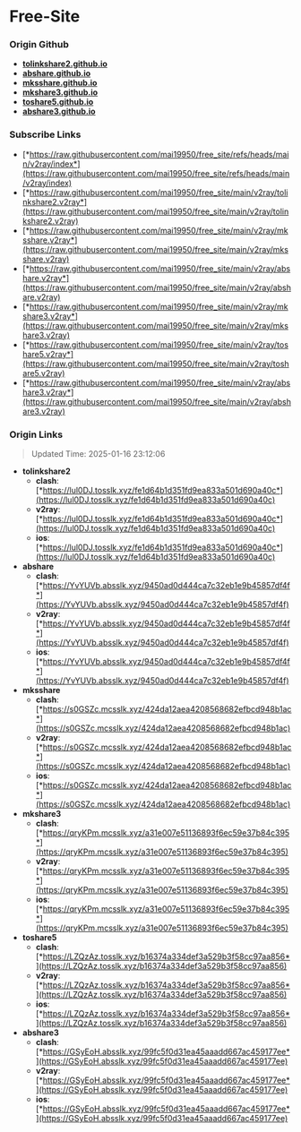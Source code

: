 # Free-Site

### Origin Github

- [**tolinkshare2.github.io**](https://github.com/tolinkshare2/tolinkshare2.github.io)
- [**abshare.github.io**](https://github.com/abshare/abshare.github.io)
- [**mksshare.github.io**](https://github.com/mksshare/mksshare.github.io)
- [**mkshare3.github.io**](https://github.com/mkshare3/mkshare3.github.io)
- [**toshare5.github.io**](https://github.com/toshare5/toshare5.github.io)
- [**abshare3.github.io**](https://github.com/abshare3/abshare3.github.io)

### Subscribe Links

- [*https://raw.githubusercontent.com/mai19950/free_site/refs/heads/main/v2ray/index*](https://raw.githubusercontent.com/mai19950/free_site/refs/heads/main/v2ray/index)
- [*https://raw.githubusercontent.com/mai19950/free_site/main/v2ray/tolinkshare2.v2ray*](https://raw.githubusercontent.com/mai19950/free_site/main/v2ray/tolinkshare2.v2ray)
- [*https://raw.githubusercontent.com/mai19950/free_site/main/v2ray/mksshare.v2ray*](https://raw.githubusercontent.com/mai19950/free_site/main/v2ray/mksshare.v2ray)
- [*https://raw.githubusercontent.com/mai19950/free_site/main/v2ray/abshare.v2ray*](https://raw.githubusercontent.com/mai19950/free_site/main/v2ray/abshare.v2ray)
- [*https://raw.githubusercontent.com/mai19950/free_site/main/v2ray/mkshare3.v2ray*](https://raw.githubusercontent.com/mai19950/free_site/main/v2ray/mkshare3.v2ray)
- [*https://raw.githubusercontent.com/mai19950/free_site/main/v2ray/toshare5.v2ray*](https://raw.githubusercontent.com/mai19950/free_site/main/v2ray/toshare5.v2ray)
- [*https://raw.githubusercontent.com/mai19950/free_site/main/v2ray/abshare3.v2ray*](https://raw.githubusercontent.com/mai19950/free_site/main/v2ray/abshare3.v2ray)

### Origin Links

> Updated Time: 2025-01-16 23:12:06

- **tolinkshare2**
  - **clash**: [*https://lul0DJ.tosslk.xyz/fe1d64b1d351fd9ea833a501d690a40c*](https://lul0DJ.tosslk.xyz/fe1d64b1d351fd9ea833a501d690a40c)
  - **v2ray**: [*https://lul0DJ.tosslk.xyz/fe1d64b1d351fd9ea833a501d690a40c*](https://lul0DJ.tosslk.xyz/fe1d64b1d351fd9ea833a501d690a40c)
  - **ios**: [*https://lul0DJ.tosslk.xyz/fe1d64b1d351fd9ea833a501d690a40c*](https://lul0DJ.tosslk.xyz/fe1d64b1d351fd9ea833a501d690a40c)
- **abshare**
  - **clash**: [*https://YvYUVb.absslk.xyz/9450ad0d444ca7c32eb1e9b45857df4f*](https://YvYUVb.absslk.xyz/9450ad0d444ca7c32eb1e9b45857df4f)
  - **v2ray**: [*https://YvYUVb.absslk.xyz/9450ad0d444ca7c32eb1e9b45857df4f*](https://YvYUVb.absslk.xyz/9450ad0d444ca7c32eb1e9b45857df4f)
  - **ios**: [*https://YvYUVb.absslk.xyz/9450ad0d444ca7c32eb1e9b45857df4f*](https://YvYUVb.absslk.xyz/9450ad0d444ca7c32eb1e9b45857df4f)
- **mksshare**
  - **clash**: [*https://s0GSZc.mcsslk.xyz/424da12aea4208568682efbcd948b1ac*](https://s0GSZc.mcsslk.xyz/424da12aea4208568682efbcd948b1ac)
  - **v2ray**: [*https://s0GSZc.mcsslk.xyz/424da12aea4208568682efbcd948b1ac*](https://s0GSZc.mcsslk.xyz/424da12aea4208568682efbcd948b1ac)
  - **ios**: [*https://s0GSZc.mcsslk.xyz/424da12aea4208568682efbcd948b1ac*](https://s0GSZc.mcsslk.xyz/424da12aea4208568682efbcd948b1ac)
- **mkshare3**
  - **clash**: [*https://qryKPm.mcsslk.xyz/a31e007e51136893f6ec59e37b84c395*](https://qryKPm.mcsslk.xyz/a31e007e51136893f6ec59e37b84c395)
  - **v2ray**: [*https://qryKPm.mcsslk.xyz/a31e007e51136893f6ec59e37b84c395*](https://qryKPm.mcsslk.xyz/a31e007e51136893f6ec59e37b84c395)
  - **ios**: [*https://qryKPm.mcsslk.xyz/a31e007e51136893f6ec59e37b84c395*](https://qryKPm.mcsslk.xyz/a31e007e51136893f6ec59e37b84c395)
- **toshare5**
  - **clash**: [*https://LZQzAz.tosslk.xyz/b16374a334def3a529b3f58cc97aa856*](https://LZQzAz.tosslk.xyz/b16374a334def3a529b3f58cc97aa856)
  - **v2ray**: [*https://LZQzAz.tosslk.xyz/b16374a334def3a529b3f58cc97aa856*](https://LZQzAz.tosslk.xyz/b16374a334def3a529b3f58cc97aa856)
  - **ios**: [*https://LZQzAz.tosslk.xyz/b16374a334def3a529b3f58cc97aa856*](https://LZQzAz.tosslk.xyz/b16374a334def3a529b3f58cc97aa856)
- **abshare3**
  - **clash**: [*https://GSyEoH.absslk.xyz/99fc5f0d31ea45aaadd667ac459177ee*](https://GSyEoH.absslk.xyz/99fc5f0d31ea45aaadd667ac459177ee)
  - **v2ray**: [*https://GSyEoH.absslk.xyz/99fc5f0d31ea45aaadd667ac459177ee*](https://GSyEoH.absslk.xyz/99fc5f0d31ea45aaadd667ac459177ee)
  - **ios**: [*https://GSyEoH.absslk.xyz/99fc5f0d31ea45aaadd667ac459177ee*](https://GSyEoH.absslk.xyz/99fc5f0d31ea45aaadd667ac459177ee)
